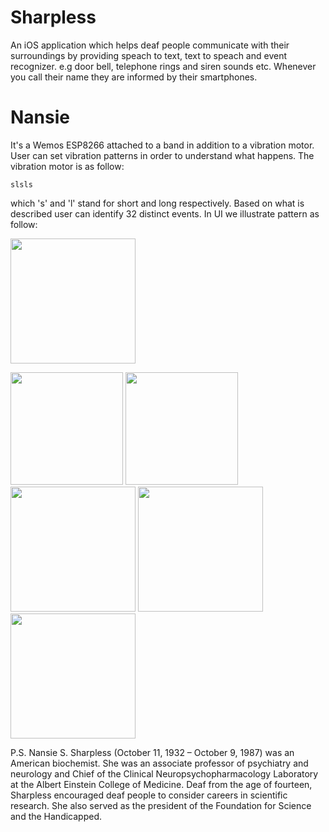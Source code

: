 # Sharpless
An iOS application which helps deaf people communicate with their surroundings by providing speach to text, text to speach and event recognizer. e.g door bell, telephone rings and siren sounds etc. Whenever you call their name they are informed by their smartphones.
# Nansie
It's a Wemos ESP8266 attached to a band in addition to a vibration motor. User can set vibration patterns in order to understand what happens. 
The vibration motor is as follow:
```
slsls
```
which 's' and 'l' stand for short and long respectively. Based on what is described user can identify 32 distinct events. In UI we illustrate pattern as follow:

<img src="https://user-images.githubusercontent.com/49303174/153886737-3d40d7e1-e5b1-4f89-a3e1-848720ee9693.png" width="200" />

<img src="https://user-images.githubusercontent.com/49303174/153886983-4d252107-4be2-4a01-95dd-322fb4d86b55.png" width="180" /> <img src="https://user-images.githubusercontent.com/49303174/153886965-4a8d206a-95d0-4e06-9336-c1e54362a09a.png" width="180" /> <img src="https://user-images.githubusercontent.com/49303174/153886954-a449365f-d6b0-4939-80c4-01c8b408851b.png" width="200" /> <img src="https://user-images.githubusercontent.com/49303174/153887102-0eac2084-5299-4717-93e8-23862c0aee80.jpg" width="200" /> <img src="https://user-images.githubusercontent.com/49303174/153887093-fcace6c8-d419-4671-83e2-c1509eed3d09.jpg" width="200" />


P.S. Nansie S. Sharpless (October 11, 1932 – October 9, 1987) was an American biochemist. She was an associate professor of psychiatry and neurology and Chief of the Clinical Neuropsychopharmacology Laboratory at the Albert Einstein College of Medicine. Deaf from the age of fourteen, Sharpless encouraged deaf people to consider careers in scientific research. She also served as the president of the Foundation for Science and the Handicapped.

